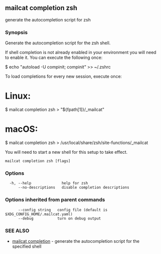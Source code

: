 ## mailcat completion zsh

generate the autocompletion script for zsh

### Synopsis


Generate the autocompletion script for the zsh shell.

If shell completion is not already enabled in your environment you will need
to enable it.  You can execute the following once:

$ echo "autoload -U compinit; compinit" >> ~/.zshrc

To load completions for every new session, execute once:
# Linux:
$ mailcat completion zsh > "${fpath[1]}/_mailcat"
# macOS:
$ mailcat completion zsh > /usr/local/share/zsh/site-functions/_mailcat

You will need to start a new shell for this setup to take effect.


```
mailcat completion zsh [flags]
```

### Options

```
  -h, --help              help for zsh
      --no-descriptions   disable completion descriptions
```

### Options inherited from parent commands

```
      --config string   config file (default is $XDG_CONFIG_HOME/.mailcat.yaml)
      --debug           turn on debug output
```

### SEE ALSO

* [mailcat completion](mailcat_completion.md)	 - generate the autocompletion script for the specified shell

